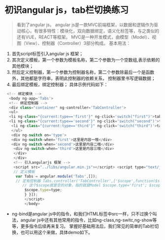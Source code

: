 # 初识angular js，tab栏切换练习


> 看到了angular js， angular js是一款MVC前端框架，以数据和逻辑作为驱动核心，有很多特性：模块化，双向数据绑定，语义化标签等，与之类似的还有VUE，REACT等框架。 MVC是一种开发模式，由模型（Model）、视图（View）、控制器（Controller）3部分构成。 基本用法： 

<!-- more -->

1. 首先script标签引入angular js 框架； 
2. 其次定义模板，第一个参数为模板名称，第二个参数为一个空数组,表示依赖的其他模块； 
3. 然后定义控制器，第一个参数为控制器名称，第二个参数除最后一个是函数外，其他都是字符串，表明此控制器的依赖关系， 控制器里书写逻辑数据；
4. 最后绑定模板，绑定控制器； 具体示例代码如下： 
```javascript
 <!-- 绑定模块 -->
  <body ng-app='Tabs'> 
  <!-- 绑定控制器 --> 
  <div class="container" ng-controller='TabController'> 
  <ul> 
  <li ng-class="{current:type=='first'}" ng-click='switch("first")'>tab1</li> 
  <li ng-class="{current:type=='second'}" ng-click='switch("second")'>tab2</li>
   <li ng-class="{current:type=='third'}" ng-click='switch("third")'>tab3</li> 
   </ul> 
   <div ng-switch on='type'> 
   <div ng-switch-when='first'>这里是内容一哦</div> 
   <div ng-switch-when='second'>这里是内容二哦</div>
    <div ng-switch-when='third'>这里是内容三哦</div> 
    </div> 
    </div> 
    <!-- 引入angularjs 框架 --> 
    <script src="../libs/angular.min.js"></script> <script type="text/javascript"> 
    // 定义模板
     var Tabs = angular.module('Tabs',[]);
     // 定有控制器 Tabs.controller('TabController',['$scope',function($scope){ 
     	// 这个$scope就是空的对象，指的就是Model $scope.type='first'; $scope.switch = function(type){
     	 $scope.type=type; 
     	 } }]); 
     	 </script> 
     	 </body> 
```
* ng-bind是angular js中的指令，和我们HTML标签中src一样，只不过换个叫法，angular js中还有其他常用的指令，比如ng-class,ng-switc,ng-show等等，更多指令后续再来复习。 掌握好基础用法后，我们常见的简单的Tab栏切换，也可以用这个来做，具体demo如下。



